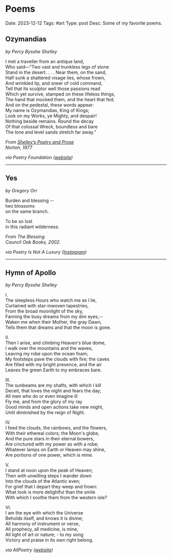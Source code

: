 # Poems
Date: 2023-12-12
Tags: #art
Type: post
Desc: Some of my favorite poems.

## Ozymandias
*by Percy Bysshe Shelley*

I met a traveller from an antique land, <br>
Who said—“Two vast and trunkless legs of stone<br>
Stand in the desert. . . . Near them, on the sand,<br>
Half sunk a shattered visage lies, whose frown,<br>
And wrinkled lip, and sneer of cold command,<br>
Tell that its sculptor well those passions read<br>
Which yet survive, stamped on these lifeless things,<br>
The hand that mocked them, and the heart that fed;<br>
And on the pedestal, these words appear:<br>
My name is Ozymandias, King of Kings;<br>
Look on my Works, ye Mighty, and despair!<br>
Nothing beside remains. Round the decay<br>
Of that colossal Wreck, boundless and bare<br>
The lone and level sands stretch far away.”<br>

*From [Shelley’s Poetry and Prose](https://archive.org/details/shelleyspoetrypr00shel)*<br>
*Norton, 1977*

*via Poetry Foundation ([website](https://www.poetryfoundation.org/poems/46565/ozymandias))*

---
## Yes 
*by Gregory Orr*

Burden and blessing --<br>
two blossoms<br>
on the same branch.<br>

To be so lost <br>
in this radiant wilderness.<br>

*From The Blessing*<br>
*Council Oak Books, 2002.*

*via Poetry Is Not A Luxury ([Instagram](https://www.instagram.com/p/C0CxAZLSyYV/))*

---

## Hymn of Apollo
*by Percy Bysshe Shelley*

I.<br>
The sleepless Hours who watch me as I lie,<br>
Curtained with star-inwoven tapestries,<br>
From the broad moonlight of the sky,<br>
Fanning the busy dreams from my dim eyes,--<br>
Waken me when their Mother, the gray Dawn,<br>
Tells them that dreams and that the moon is gone.<br>

II.<br>
Then I arise, and climbing Heaven's blue dome,<br>
I walk over the mountains and the waves,<br>
Leaving my robe upon the ocean foam;<br>
My footsteps pave the clouds with fire; the caves<br>
Are filled with my bright presence, and the air<br>
Leaves the green Earth to my embraces bare.<br>

III.<br>
The sunbeams are my shafts, with which I kill<br>
Deceit, that loves the night and fears the day;<br>
All men who do or even imagine ill<br>
Fly me, and from the glory of my ray<br>
Good minds and open actions take new might,<br>
Until diminished by the reign of Night.<br>

IV.<br>
I feed the clouds, the rainbows, and the flowers,<br>
With their ethereal colors; the Moon's globe,<br>
And the pure stars in their eternal bowers,<br>
Are cinctured with my power as with a robe;<br>
Whatever lamps on Earth or Heaven may shine,<br>
Are portions of one power, which is mine.<br>

V.<br>
I stand at noon upon the peak of Heaven;<br>
Then with unwilling steps I wander down<br>
Into the clouds of the Atlantic even;<br>
For grief that I depart they weep and frown:<br>
What look is more delightful than the smile<br>
With which I soothe them from the western isle?<br>

VI.<br>
I am the eye with which the Universe<br>
Beholds itself, and knows it is divine;<br>
All harmony of instrument or verse,<br>
All prophecy, all medicine, is mine,<br>
All light of art or nature; - to my song<br>
Victory and praise in its own right belong.<br>

*via AllPoetry ([website](https://allpoetry.com/Hymn-of-Apollo))*